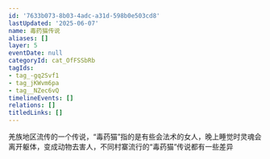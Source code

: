 ```yaml
---
id: '7633b073-8b03-4adc-a31d-598b0e503cd8'
lastUpdated: '2025-06-07'
name: 毒药猫传说
aliases: []
layer: 5
eventDate: null
categoryId: cat_OfFSSbRb
tagIds:
- tag_-gq2Svf1
- tag_jKWvm6pa
- tag__NZec6vQ
timelineEvents: []
relations: []
titledLinks: []
---
```

羌族地区流传的一个传说，“毒药猫”指的是有些会法术的女人，晚上睡觉时灵魂会离开躯体，变成动物去害人，不同村寨流行的“毒药猫”传说都有一些差异
